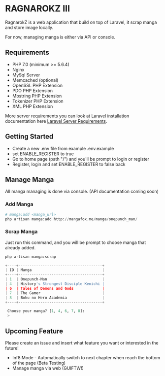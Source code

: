 # RAGNAROKZ III

RagnarokZ is a web application that build on top of Laravel, it scrap manga and store image locally.

For now, managing manga is either via API or console.

## Requirements

* PHP 7.0 (minimum >= 5.6.4)
* Nginx
* MySql Server
* Memcached (optional)
* OpenSSL PHP Extension
* PDO PHP Extension
* Mbstring PHP Extension
* Tokenizer PHP Extension
* XML PHP Extension

More server requirements you can look at Laravel installation documentation here [Laravel Server Requirements](https://laravel.com/docs/5.3#server-requirements).

## Getting Started

* Create a new .env file from example .env.example
* set ENABLE_REGISTER to true
* Go to home page (path "/") and you'll be prompt to login or register
* Register, login and set ENABLE_REGISTER to false back

## Manage Manga

All manga managing is done via console. (API documentation coming soon)

### Add Manga

```python
# manga:add <manga_url>
php artisan manga:add http://mangafox.me/manga/onepunch_man/
```

### Scrap Manga

Just run this command, and you will be prompt to choose manga that already added.

```python
php artisan manga:scrap

+----+--------------------------------------+
| ID | Manga                                |
+----+--------------------------------------+
| 1  | Onepunch-Man                         |
| 4  | History's Strongest Disciple Kenichi |
| 6  | Tales of Demons and Gods             |
| 7  | The Gamer                            |
| 8  | Boku no Hero Academia                |
+----+--------------------------------------+

 Choose your manga? [1, 4, 6, 7, 8]:
 >
```

## Upcoming Feature

Please create an issue and insert what feature you want or interested in the future!

* Inf8 Mode - Automatically switch to next chapter when reach the bottom of the page (Beta Testing)
* Manage manga via web (GUIFTW!)